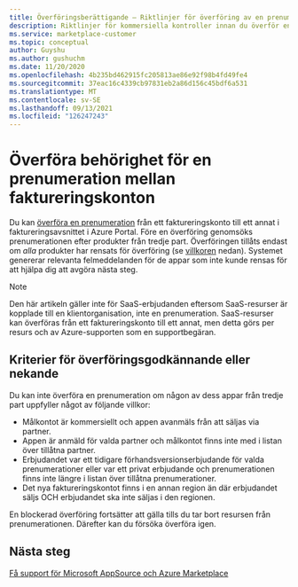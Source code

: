 ```yaml
---
title: Överföringsberättigande – Riktlinjer för överföring av en prenumeration mellan faktureringskonton, Azure Marketplace
description: Riktlinjer för kommersiella kontroller innan du överför en prenumeration mellan faktureringskonton i Azure Portal.
ms.service: marketplace-customer
ms.topic: conceptual
author: Guyshu
ms.author: gushuchm
ms.date: 11/20/2020
ms.openlocfilehash: 4b235bd462915fc205813ae86e92f98b4fd49fe4
ms.sourcegitcommit: 37eac16c4339cb97831eb2a86d156c45bdf6a531
ms.translationtype: MT
ms.contentlocale: sv-SE
ms.lasthandoff: 09/13/2021
ms.locfileid: "126247243"
---
```

# <a name="transfer-eligibility-for-a-subscription-between-billing-accounts"></a>Överföra behörighet för en prenumeration mellan faktureringskonton

Du kan [överföra en prenumeration](/azure/cost-management-billing/understand/subscription-transfer) från ett faktureringskonto till ett annat i faktureringsavsnittet i Azure Portal. Före en överföring genomsöks prenumerationen efter produkter från tredje part. Överföringen tillåts endast om *alla* produkter har rensats för överföring (se [villkoren](#criteria-for-transfer-approval-or-denial) nedan). Systemet genererar relevanta felmeddelanden för de appar som inte kunde rensas för att hjälpa dig att avgöra nästa steg.

> [!NOTE]
> Den här artikeln gäller inte för SaaS-erbjudanden eftersom SaaS-resurser är kopplade till en klientorganisation, inte en prenumeration. SaaS-resurser kan överföras från ett faktureringskonto till ett annat, men detta görs per resurs och av Azure-supporten som en supportbegäran.

## <a name="criteria-for-transfer-approval-or-denial"></a>Kriterier för överföringsgodkännande eller nekande

Du kan inte överföra en prenumeration om någon av dess appar från tredje part uppfyller något av följande villkor:

- Målkontot är kommersiellt och appen avanmäls från att säljas via partner.
- Appen är anmäld för valda partner och målkontot finns inte med i listan över tillåtna partner.
- Erbjudandet var ett tidigare förhandsversionserbjudande för valda prenumerationer eller var ett privat erbjudande och prenumerationen finns inte längre i listan över tillåtna prenumerationer.
- Det nya faktureringskontot finns i en annan region än där erbjudandet säljs OCH erbjudandet ska inte säljas i den regionen.

En blockerad överföring fortsätter att gälla tills du tar bort resursen från prenumerationen. Därefter kan du försöka överföra igen.

## <a name="next-steps"></a>Nästa steg

[Få support för Microsoft AppSource och Azure Marketplace](get-support.md)

